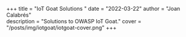 +++ 
title = "IoT Goat Solutions " 
date = "2022-03-22" 
author = "Joan Calabrés"  
description = "Solutions to OWASP IoT Goat." 
cover = "/posts/img/iotgoat/iotgoat-cover.png"
+++
